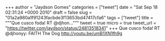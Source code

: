 
+++
author = "Jaydson Gomes"
categories = ["tweet"]
date = "Sat Sep 18 02:31:24 +0000 2010"
draft = false
slug = "01a2a980a1f91243facbde3f13653bd47417cfa6"
tags = ["tweet"]
title = """Que cusco foda! RT @djhon..."""
tweet = true
micro = true
tweet_url = "https://twitter.com/jaydson/status/24813518341"
+++
Que cusco foda! RT @djhonyy: FAITH The Dog http://youtu.be/umB1XN1fh9g
